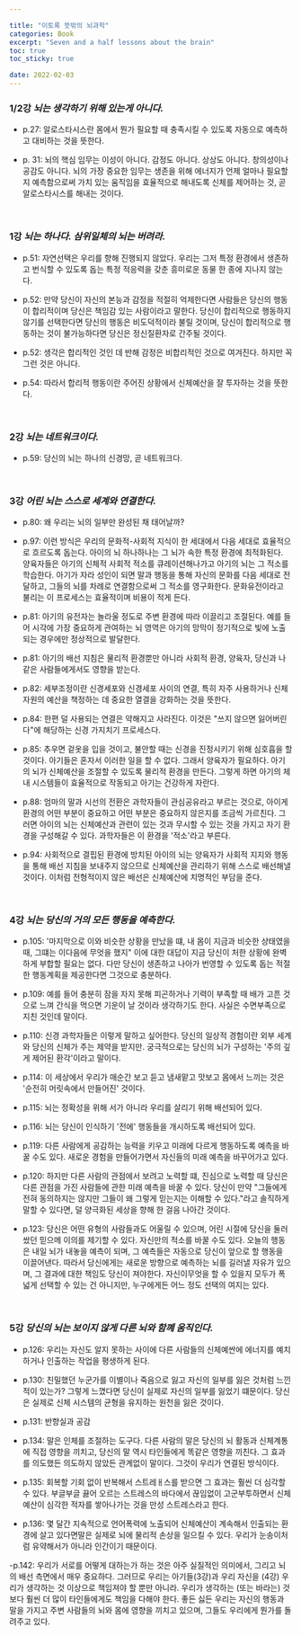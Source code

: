 ```yaml
---

title: "이토록 뜻밖의 뇌과학"
categories: Book
excerpt: "Seven and a half lessons about the brain"
toc: true
toc_sticky: true

date: 2022-02-03
---
```

### 1/2강 _뇌는 생각하기 위해 있는게 아니다._
- p.27: 알로스타시스란 몸에서 뭔가 필요할 때 충족시킬 수 있도록 자동으로 예측하고 대비하는 것을 뜻한다.  

- p. 31: 뇌의 핵심 임무는 이성이 아니다. 감정도 아니다. 상상도 아니다. 창의성이나 공감도 아니다. 뇌의 가장 중요한 임무는 생존을 위해 에너지가 언제 얼마나 필요할지 예측함으로써 가치 있는 움직임을 효율적으로 해내도록 신체를 제어하는 것, 곧 알로스타시스를 해내는 것이다.  

<br>

### 1강 _뇌는 하나다. 삼위일체의 뇌는 버려라._

- p.51: 자연선택은 우리를 향해 진행되지 않았다. 우리는 그저 특정 환경에서 생존하고 번식할 수 있도록 돕는 특정 적응력을 갖춘 흥미로운 동물 한 종에 지나지 않는다.  

- p.52: 만약 당신이 자신의 본능과 감정을 적절히 억제한다면 사람들은 당신의 행동이 합리적이며 당신은 책임감 있는 사람이라고 말한다. 당신이 합리적으로 행동하지 않기를 선택한다면 당신의 행동은 비도덕적이라 불릴 것이며, 당신이 합리적으로 행동하는 것이 불가능하다면 당신은 정신질환자로 간주될 것이다.  

- p.52: 생각은 합리적인 것인 데 반해 감정은 비합리적인 것으로 여겨진다. 하지만 꼭 그런 것은 아니다.  

- p.54: 따라서 합리적 행동이란 주어진 상황에서 신체예산을 잘 투자하는 것을 뜻한다.  

<br>

### 2강 _뇌는 네트워크이다._

- p.59: 당신의 뇌는 하나의 신경망, 곧 네트워크다.  

<br>

### 3강 _어린 뇌는 스스로 세계와 연결한다._

- p.80: 왜 우리는 뇌의 일부만 완성된 채 태어날까?  

- p.97: 이런 방식은 우리의 문화적-사회적 지식이 한 세대에서 다음 세대로 효율적으로 흐르도록 돕는다. 아이의 뇌 하나하나는 그 뇌가 속한 특정 환경에 최적화된다. 양육자들은 아기의 신체적 사회적 적소를 큐레이션해나가고 아기의 뇌는 그 적소를 학습한다. 아기가 자라 성인이 되면 말과 행동을 통해 자신의 문화를 다음 세대로 전달하고, 그들의 뇌를 차례로 연결함으로써 그 적소를 영구화한다. 문화유전이라고 불리는 이 프로세스는 효율적이며 비용이 적게 든다.  

- p.81: 아기의 유전자는 놀라울 정도로 주변 환경에 따라 이끌리고 조절된다. 예를 들어 시각에 가장 중요하게 관여하는 뇌 영역은 아기의 망막이 정기적으로 빛에 노출되는 경우에만 정상적으로 발달한다.   

- p.81: 아기의 배선 지침은 물리적 환경뿐만 아니라 사회적 환경, 양육자, 당신과 나 같은 사람들에게서도 영향을 받는다.  

- p.82: 세부조정이란 신경세포와 신경세포 사이의 연결, 특히 자주 사용하거나 신체자원의 예산을 책정하는 데 중요한 열결을 강화하는 것을 뜻한다.  

- p.84: 한편 덜 사용되는 연결은 약해지고 사라진다. 이것은 "쓰지 않으면 잃어버린다"에 해당하는 신경 가지치기 프로세스다.  

- p.85: 추우면 겉옷을 입을 것이고, 불안할 때는 신경을 진정시키기 위해 심호흡을 할 것이다. 아기들은 혼자서 이러한 일을 할 수 없다. 그래서 양육자가 필요하다. 아기의 뇌가 신체예산을 조절할 수 있도록 물리적 환경을 만든다. 그렇게 하면 아기의 체내 시스템들이 효율적으로 작동되고 아기는 건강하게 자란다. 

- p.88: 엄마의 말과 시선의 전환은 과학자들이 관심공유라고 부르는 것으로, 아이게 환경의 어떤 부분이 중요하고 어떤 부분은 중요하지 않은지를 조금씩 가르친다. 그러면 아이의 뇌는 신체예산과 관련이 있는 것과 무시할 수 있는 것을 가지고 자기 환경을 구성해갈 수 있다. 과학자들은 이 환경을 '적소'라고 부른다.  

- p.94: 사회적으로 결핍된 환경에 방치된 아이의 뇌는 양육자가 사회적 지지와 행동을 통해 배선 지침을 보내주지 않으므로 신체예산을 관리하기 위해 스스로 배선해낼 것이다. 이처럼 전형적이지 않은 배선은 신체예산에 치명적인 부담을 준다.
<br>


### 4강 _뇌는 당신의 거의 모든 행동을 예측한다._

- p.105: '마지막으로 이와 비슷한 상황을 만났을 떄, 내 몸이 지금과 비슷한 상태였을 때, 그떄는 이다음에 무엇을 했지" 이에 대한 대답이 지금 당신이 처한 상황에 완벽하게 부합할 필요는 없다. 다만 당신이 생존하고 나아가 번영할 수 있도록 돕는 적절한 행동계획을 제공한다면 그것으로 충분하다.

- p.109: 예를 들어 충분히 잠을 자지 못해 피곤하거나 기력이 부족할 때 배가 고픈 것으로 느껴 간식을 먹으면 기운이 날 것이라 생각하기도 한다. 사실은 수면부족으로지친 것인데 말이다. 

- p.110: 신경 과학자들은 이렇게 말하고 싶어한다. 당신의 일상적 경험이란 외부 세계와 당신의 신체가 주는 제약을 받지만. 궁극적으로는 당신의 뇌가 구성하는 '주의  깊게 제어된 
환각'이라고 말이다.  

- p.114: 이 세상에서 우리가 매순간 보고 듣고 냄새맡고 맛보고 몸에서 느끼는 것은 '순전히 머릿속에서 만들어진' 것이다.  

- p.115: 뇌는 정확성을 위해 서가 아니라 우리를 살리기 위해 배선되어 있다.  

- p.116: 뇌는 당신이 인식하기 '전에' 행동들을 개시하도록 배선되어 있다.  

- p.119: 다른 사람에게 공감하는 능력을 키우고 미래에 다르게 행동하도록 예측을 바꿀 수도 있다. 새로운 경험을 만들어가면서 자신들의 미래 예측을 바꾸어가고 있다.  

- p.120: 하지만 다른 사람의 관점에서 보려고 노력할 떄, 진심으로 노력할 때 당신은 다른 관점을 가진 사람들에 관한 미래 예측을 바꿀 수 있다. 당신이 만약 "그들에게 전혀 동의하지는 않지만 그들이 왜 그렇게 믿는지는 이해할 수 있다."라고 솔직하게 말할 수 있다면, 덜 양극화된 세상을 향해 한 걸음 나아간 것이다.  

- p.123: 당신은 어떤 유형의 사람들과도 어울릴 수 있으며, 어린 시절에 당신을 둘러쌌던 믿으메 이의를 제기할 수 있다. 자신만의 적소를 바꿀 수도 있다. 오늘의 행동은 내일 뇌가 내놓을 예측이 되며, 그 예측들은 자동으로 당신이 앞으로 할 행동을 이끌어낸다. 따라서 당신에게는 새로운 방향으로 예측하는 뇌를 길러낼 자유가 있으며, 그 결과에 대한 책임도 당신이 져야한다. 자신이무엇을 할 수 있을지 모두가 폭넓게 선택할 수 있는 건 아니지만, 누구에게든 어느 정도 선택의 여지는 있다.  
<br>


### 5강 _당신의 뇌는 보이지 않게 다른 뇌와 함꼐 움직인다._

- p.126: 우리는 자신도 알지 못하는 사이에 다른 사람들의 신체예싼에 에너지를 예치하거나 인출하는 작업을 평생하게 된다.  

- p.130: 친밀했던 누군가를 이별이나 죽음으로 잃고 자신의 일부를 잃은 것처럼 느낀 적이 있는가? 그렇게 느꼈다면 당신이 실제로 자신의 일부를 잃었기 떄문이다. 당신은 실제로 신체 시스템의 균형을 유지하는 원천을 잃은 것이다.  

- p.131: 반향실과 공감

- p.134: 말은 인체를 조절하는 도구다. 다른 사람의 말은 당신의 뇌 활동과 신체계통에 직접 영향을 끼치고, 당신의 말 역시 타인들에게 똑같은 영향을 끼친다. 그 효과를 의도했든 의도하지 않았든 관계없이 말이다. 그것이 우리가 연결된 방식이다.  

- p.135: 회복할 기회 없이 반복해서 스트레ㅐ스를 받으면 그 효과는 훨씬 더 심각할 수 있다. 부글부글 끓어 오르는 스트레스의 바다에서 끊임없이 고군부투하면서 신체예산이 심각한 적자를 쌓아나가는 것을 만성 스트레스라고 한다.  

- p.136: 몇 달간 지속적으로 언어폭력에 노출되어 신체예산이 계속해서 인출되는 환경에 살고 있다면말은 실제로 뇌에 물리적 손상을 일으킬 수 있다.  우리가 눈송이처럼 유약해서가 아니라 인간이기 때문이다.  

-p.142: 우리가 서로를 어떻게 대하는가 하는 것은 아주 실질적인 의미에서, 그리고 뇌의 배선 측면에서 매우 중요하다. 그러므로 우리는 아기들(3강)과 우리 자신을 (4강) 우리가 생각하는 것 이상으로 책임져야 할 뿐만 아니라. 우리가 생각하는 (또는 바라는) 것보다 훨씬 더 많이 타인들에게도 책임을 다해야 한다. 좋든 싫든 우리는 자신의 행동과 말을 가지고 주변 사람들의 뇌와 몸에 영향을 끼치고 있으며, 그들도 우리에게 뭔가를 돌려주고 있다.  